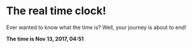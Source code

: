 # The real time clock!

Ever wanted to know what the time is? Well, your journey is about to end!

**The time is Nov 13, 2017, 04:51**